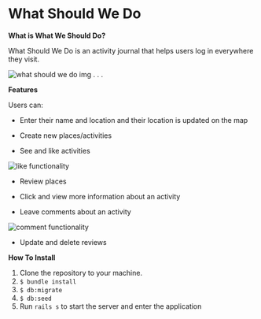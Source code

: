 # What Should We Do

**What is What We Should Do?**

What Should We Do is an activity journal that helps users log in everywhere they visit. 

![what should we do img](https://i.imgur.com/9Cuydg6.png)
.
.
.

**Features**

Users can:
- Enter their name and location and their location is updated on the map

- Create new places/activities

- See and like activities

![like functionality](https://media.giphy.com/media/J1dzz9yGhyNwfIacLL/giphy.gif)

- Review places

- Click and view more information about an activity

- Leave comments about an activity

![comment functionality](https://media.giphy.com/media/SYL0VZCG8hAn7t1Uys/giphy.gif)


- Update and delete reviews

**How To Install** 
1. Clone the repository to your machine.
2. `$ bundle install`
3. `$ db:migrate`
4. `$ db:seed`
5. Run `rails s` to start the server and enter the application
